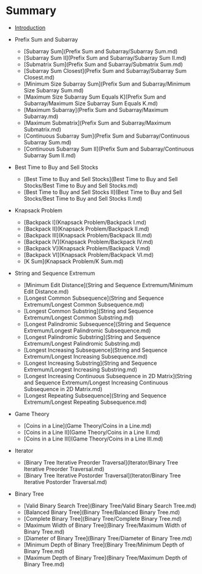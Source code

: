 # Summary

* [Introduction](README.md)

* Prefix Sum and Subarray
   * [Subarray Sum](Prefix Sum and Subarray/Subarray Sum.md)
   * [Subarray Sum II](Prefix Sum and Subarray/Subarray Sum II.md)
   * [Submatrix Sum](Prefix Sum and Subarray/Submatrix Sum.md)
   * [Subarray Sum Closest](Prefix Sum and Subarray/Subarray Sum Closest.md)
   * [Minimum Size Subarray Sum](Prefix Sum and Subarray/Minimum Size Subarray Sum.md)
   * [Maximum Size Subarray Sum Equals K](Prefix Sum and Subarray/Maximum Size Subarray Sum Equals K.md)
   * [Maximum Subarray](Prefix Sum and Subarray/Maximum Subarray.md)
   * [Maximum Submatrix](Prefix Sum and Subarray/Maximum Submatrix.md)
   * [Continuous Subarray Sum](Prefix Sum and Subarray/Continuous Subarray Sum.md)
   * [Continuous Subarray Sum II](Prefix Sum and Subarray/Continuous Subarray Sum II.md)

* Best Time to Buy and Sell Stocks
   * [Best Time to Buy and Sell Stocks](Best Time to Buy and Sell Stocks/Best Time to Buy and Sell Stocks.md)
   * [Best Time to Buy and Sell Stocks II](Best Time to Buy and Sell Stocks/Best Time to Buy and Sell Stocks II.md)

* Knapsack Problem
   * [Backpack I](Knapsack Problem/Backpack I.md)
   * [Backpack II](Knapsack Problem/Backpack II.md)
   * [Backpack III](Knapsack Problem/Backpack III.md)
   * [Backpack IV](Knapsack Problem/Backpack IV.md)
   * [Backpack V](Knapsack Problem/Backpack V.md)
   * [Backpack VI](Knapsack Problem/Backpack VI.md)
   * [K Sum](Knapsack Problem/K Sum.md)

* String and Sequence Extremum
   * [Minimum Edit Distance](String and Sequence Extremum/Minimum Edit Distance.md)
   * [Longest Common Subsequence](String and Sequence Extremum/Longest Common Subsequence.md)
   * [Longest Common Substring](String and Sequence Extremum/Longest Common Substring.md)
   * [Longest Palindromic Subsequence](String and Sequence Extremum/Longest Palindromic Subsequence.md)
   * [Longest Palindromic Substring](String and Sequence Extremum/Longest Palindromic Substring.md)
   * [Longest Increasing Subsequence](String and Sequence Extremum/Longest Increasing Subsequence.md)
   * [Longest Increasing Substring](String and Sequence Extremum/Longest Increasing Substring.md)
   * [Longest Increasing Continuous Subsequence in 2D Matrix](String and Sequence Extremum/Longest Increasing Continuous Subsequence in 2D Matrix.md)
   * [Longest Repeating Subsequence](String and Sequence Extremum/Longest Repeating Subsequence.md)

* Game Theory
   * [Coins in a Line](Game Theory/Coins in a Line.md)
   * [Coins in a Line II](Game Theory/Coins in a Line II.md)
   * [Coins in a Line III](Game Theory/Coins in a Line III.md)

* Iterator
   * [Binary Tree Iterative Preorder Traversal](Iterator/Binary Tree Iterative Preorder Traversal.md)
   * [Binary Tree Iterative Postorder Traversal](Iterator/Binary Tree Iterative Postorder Traversal.md)

* Binary Tree
   * [Valid Binary Search Tree](Binary Tree/Valid Binary Search Tree.md)
   * [Balanced Binary Tree](Binary Tree/Balanced Binary Tree.md)
   * [Complete Binary Tree](Binary Tree/Complete Binary Tree.md)
   * [Maximum Width of Binary Tree](Binary Tree/Maximum Width of Binary Tree.md)
   * [Diameter of Binary Tree](Binary Tree/Diameter of Binary Tree.md)
   * [Minimum Depth of Binary Tree](Binary Tree/Minimum Depth of Binary Tree.md)
   * [Maximum Depth of Binary Tree](Binary Tree/Maximum Depth of Binary Tree.md)
